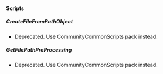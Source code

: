 
#### Scripts
##### CreateFileFromPathObject
- Deprecated. Use CommunityCommonScripts pack instead.

##### GetFilePathPreProcessing
- Deprecated. Use CommunityCommonScripts pack instead.